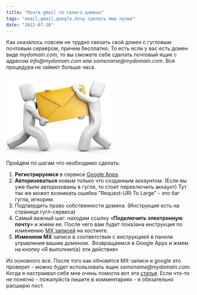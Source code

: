 ```yaml
---
title: "Почта gmail со своего домена"
tags: "email,gmail,google,Хочу сделать мир лучше"
date: "2012-07-28"
---
```


Как оказалось совсем не трудно связать свой домен с гугловым почтовым сервером, причем бесплатно. То есть если у вас есть домен виде _mydomain.com_, то вы сможете себе сделать почтовый ящик с адресом _info@mydomain.com_ или _somename@mydomain.com_. Вся процедура не займет больше часа.

![](images/email-300x213.png "email")

Пройдем по шагам что необходимо сделать:

1. **Регистрируемся** в сервисе [Google Apps](https://www.google.com/a/cpanel/standard/new3?hl=ru "google apps").
2. **Авторизоваться** новым только что созданным аккаунтом. (Если вы уже были авторизованы в гугле, то стоит переключить аккаунт) Тут так же может возникать ошибка "Request-URI To Large" - это баг гугла, игнорим.
3. Подтвердить право собственности домена. (Инструкция есть на странице гугл-сервиса)
4. Самый важный шаг: находим ссылку «**Подключить электронную почту**» и жмем ее. После чего вам будет показана инструкция по изменению [MX записей](https://ru.wikipedia.org/wiki/%D0%97%D0%B0%D0%BF%D0%B8%D1%81%D1%8C_MX "MX запись") на хостинге.
5. **Изменяем MX** записи в соответствии с инструкцией в панели управления вашим доменом.  Возвращаемся в Google Apps и жмем на кнопку «Я выполнил(а) эти действия»

Из основного все. После того как обновятся MX-записи и google это проверит - можно будет использовать ящик _somename@mydomain.com_. Когда я настраивал себе мне очень помогла вот эта [статья](https://comphobby.ru/2011/01/07/kak-privyazat-pochtu-gmail-k-sobstvennomu-domenu/). Если что-то не понятно - пожалуйста пишите в комментариях - я обязательно расширю пост.

